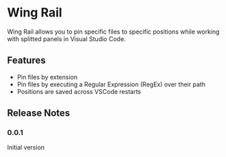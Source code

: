 # Wing Rail

Wing Rail allows you to pin specific files to specific positions while working with splitted panels in Visual Studio Code.

## Features

- Pin files by extension
- Pin files by executing a Regular Expression (RegEx) over their path
- Positions are saved across VSCode restarts

## Release Notes

### 0.0.1

Initial version
